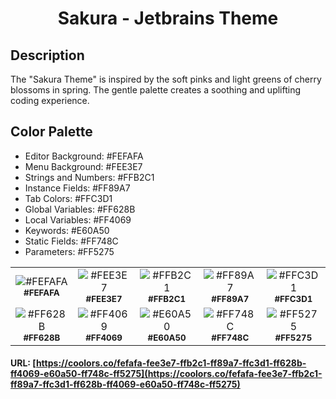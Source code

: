 <h1 align="center">
Sakura - Jetbrains Theme
</h1>

## Description

The "Sakura Theme" is inspired by the soft pinks and light greens of cherry blossoms in spring. The gentle
palette creates a soothing and uplifting coding experience.

## Color Palette

* Editor Background: #FEFAFA
* Menu Background: #FEE3E7
* Strings and Numbers: #FFB2C1
* Instance Fields: #FF89A7
* Tab Colors: #FFC3D1
* Global Variables: #FF628B
* Local Variables: #FF4069
* Keywords: #E60A50
* Static Fields: #FF748C
* Parameters: #FF5275

<table>
   <tr>
      <td align="center"><img src="https://codigrate.com/util/color/FEFAFA.png" alt="#FEFAFA"><br/><sub><b>#FEFAFA</b></sub><br/></td>
      <td align="center"><img src="https://codigrate.com/util/color/FEE3E7.png" alt="#FEE3E7"><br/><sub><b>#FEE3E7</b></sub><br/></td>
      <td align="center"><img src="https://codigrate.com/util/color/FFB2C1.png" alt="#FFB2C1"><br/><sub><b>#FFB2C1</b></sub><br/></td>
      <td align="center"><img src="https://codigrate.com/util/color/FF89A7.png" alt="#FF89A7"><br/><sub><b>#FF89A7</b></sub><br/></td>
      <td align="center"><img src="https://codigrate.com/util/color/FFC3D1.png" alt="#FFC3D1"><br/><sub><b>#FFC3D1</b></sub><br/></td>
   </tr>
   <tr>
      <td align="center"><img src="https://codigrate.com/util/color/FF628B.png" alt="#FF628B"><br/><sub><b>#FF628B</b></sub><br/></td>
      <td align="center"><img src="https://codigrate.com/util/color/FF4069.png" alt="#FF4069"><br/><sub><b>#FF4069</b></sub><br/></td>
      <td align="center"><img src="https://codigrate.com/util/color/E60A50.png" alt="#E60A50"><br/><sub><b>#E60A50</b></sub><br/></td>
      <td align="center"><img src="https://codigrate.com/util/color/FF748C.png" alt="#FF748C"><br/><sub><b>#FF748C</b></sub><br/></td>
      <td align="center"><img src="https://codigrate.com/util/color/FF5275.png" alt="#FF5275"><br/><sub><b>#FF5275</b></sub><br/></td>
   </tr>
</table>

#### URL: [https://coolors.co/fefafa-fee3e7-ffb2c1-ff89a7-ffc3d1-ff628b-ff4069-e60a50-ff748c-ff5275](https://coolors.co/fefafa-fee3e7-ffb2c1-ff89a7-ffc3d1-ff628b-ff4069-e60a50-ff748c-ff5275)
